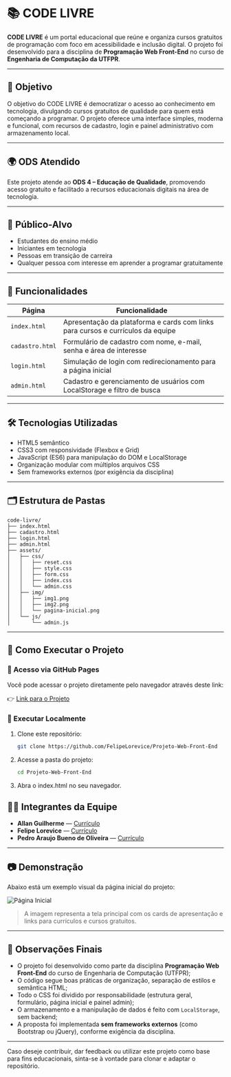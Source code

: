 # 📚 CODE LIVRE

**CODE LIVRE** é um portal educacional que reúne e organiza cursos gratuitos de programação com foco em acessibilidade e inclusão digital. O projeto foi desenvolvido para a disciplina de **Programação Web Front-End** no curso de **Engenharia de Computação da UTFPR**.

---

## 🎯 Objetivo

O objetivo do CODE LIVRE é democratizar o acesso ao conhecimento em tecnologia, divulgando cursos gratuitos de qualidade para quem está começando a programar. O projeto oferece uma interface simples, moderna e funcional, com recursos de cadastro, login e painel administrativo com armazenamento local.

---

## 🌍 ODS Atendido

Este projeto atende ao **ODS 4 – Educação de Qualidade**, promovendo acesso gratuito e facilitado a recursos educacionais digitais na área de tecnologia.

---

## 👥 Público-Alvo

- Estudantes do ensino médio
- Iniciantes em tecnologia
- Pessoas em transição de carreira
- Qualquer pessoa com interesse em aprender a programar gratuitamente

---

## 📄 Funcionalidades

| Página        | Funcionalidade                                                                 |
|---------------|--------------------------------------------------------------------------------|
| `index.html`  | Apresentação da plataforma e cards com links para cursos e currículos da equipe |
| `cadastro.html` | Formulário de cadastro com nome, e-mail, senha e área de interesse             |
| `login.html`  | Simulação de login com redirecionamento para a página inicial                  |
| `admin.html`  | Cadastro e gerenciamento de usuários com LocalStorage e filtro de busca        |

---

## 🛠️ Tecnologias Utilizadas

- HTML5 semântico
- CSS3 com responsividade (Flexbox e Grid)
- JavaScript (ES6) para manipulação do DOM e LocalStorage
- Organização modular com múltiplos arquivos CSS
- Sem frameworks externos (por exigência da disciplina)

---

## 🗂️ Estrutura de Pastas

```text
code-livre/
├── index.html
├── cadastro.html
├── login.html
├── admin.html
├── assets/
│   ├── css/
│   │   ├── reset.css
│   │   ├── style.css
│   │   ├── form.css
│   │   ├── index.css
│   │   └── admin.css
│   ├── img/
│   │   ├── img1.png
│   │   ├── img2.png
│   │   └── pagina-inicial.png
│   └── js/
│       └── admin.js
```


---

## 🚀 Como Executar o Projeto

### 🔗 Acesso via GitHub Pages

Você pode acessar o projeto diretamente pelo navegador através deste link:

👉 [Link para o Projeto](https://github.com/FelipeLorevice/Projeto-Web-Front-End)  

### 🧪 Executar Localmente

1. Clone este repositório:
   ```bash
   git clone https://github.com/FelipeLorevice/Projeto-Web-Front-End

2. Acesse a pasta do projeto:
   ```bash
   cd Projeto-Web-Front-End

3. Abra o index.html no seu navegador.

## 👨‍💻 Integrantes da Equipe

- **Allan Guilherme** — [Currículo](https://fzka.github.io/)
- **Felipe Lorevice** — [Currículo](https://felipelorevice.github.io)
- **Pedro Araujo Bueno de Oliveira** — [Currículo](https://pedroaraujoboliveira.github.io/html-for-qa/)

---

## 📷 Demonstração

Abaixo está um exemplo visual da página inicial do projeto:

![Página Inicial](./assets/img/pagina-inicial.png)

> A imagem representa a tela principal com os cards de apresentação e links para currículos e cursos gratuitos.

---

## 📌 Observações Finais

- O projeto foi desenvolvido como parte da disciplina **Programação Web Front-End** do curso de Engenharia de Computação (UTFPR);
- O código segue boas práticas de organização, separação de estilos e semântica HTML;
- Todo o CSS foi dividido por responsabilidade (estrutura geral, formulário, página inicial e painel admin);
- O armazenamento e a manipulação de dados é feito com `LocalStorage`, sem backend;
- A proposta foi implementada **sem frameworks externos** (como Bootstrap ou jQuery), conforme exigência da disciplina.

---

Caso deseje contribuir, dar feedback ou utilizar este projeto como base para fins educacionais, sinta-se à vontade para clonar e adaptar o repositório.




